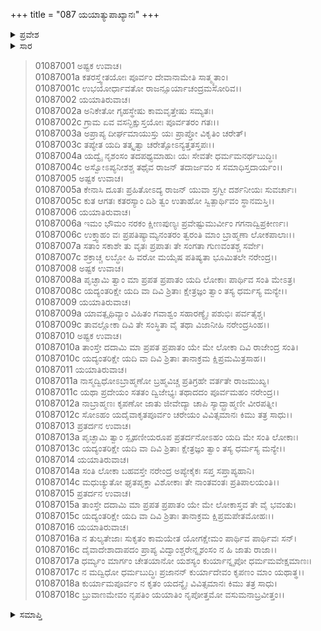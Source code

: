 +++
title = "087 ಯಯಾತ್ಯುಪಾಖ್ಯಾನಃ"
+++

<details><summary>ಪ್ರವೇಶ</summary>


।।   ಓಂ ಓಂ ನಮೋ ನಾರಾಯಣಾಯ।।   ಶ್ರೀ ವೇದವ್ಯಾಸಾಯ ನಮಃ ।।

ಶ್ರೀ ಕೃಷ್ಣದ್ವೈಪಾಯನ ವೇದವ್ಯಾಸ ವಿರಚಿತ  

**ಶ್ರೀ ಮಹಾಭಾರತ**

**ಆದಿ ಪರ್ವ**

**ಸಂಭವ ಪರ್ವ**

**ಅಧ್ಯಾಯ 86**

</details>


<details><summary>ಸಾರ</summary>

ಅಷ್ಟಕ ಮತ್ತು ಯಯಾತಿಯರ ಸಂವಾದ (1-18)

</details>


> 01087001 ಅಷ್ಟಕ ಉವಾಚ।  
01087001a ಕತರಸ್ತ್ವೇತಯೋಃ ಪೂರ್ವಂ ದೇವಾನಾಮೇತಿ ಸಾತ್ಮ್ಯತಾಂ।  
01087001c ಉಭಯೋರ್ಧಾವತೋ ರಾಜನ್ಸೂರ್ಯಾಚಂದ್ರಮಸೋರಿವ।।   
01087002 ಯಯಾತಿರುವಾಚ।  
01087002a ಅನಿಕೇತೋ ಗೃಹಸ್ಥೇಷು ಕಾಮವೃತ್ತೇಷು ಸಮ್ಯತಃ।   
01087002c ಗ್ರಾಮ ಏವ ವಸನ್ಭಿಕ್ಷುಸ್ತಯೋಃ ಪೂರ್ವತರಂ ಗತಃ।।  
01087003a ಅಪ್ರಾಪ್ಯ ದೀರ್ಘಮಾಯುಸ್ತು ಯಃ ಪ್ರಾಪ್ತೋ ವಿಕೃತಿಂ ಚರೇತ್।  
01087003c ತಪ್ಯೇತ ಯದಿ ತತ್ಕೃತ್ವಾ ಚರೇತ್ಸೋಽನ್ಯತ್ತತಸ್ತಪಃ।।   
01087004a ಯದ್ವೈ ನೃಶಂಸಂ ತದಪಥ್ಯಮಾಹುಃ ಯಃ ಸೇವತೇ ಧರ್ಮಮನರ್ಥಬುದ್ಧಿಃ।   
01087004c ಅಸ್ವೋಽಪ್ಯನೀಶಶ್ಚ ತಥೈವ ರಾಜನ್ ತದಾರ್ಜವಂ ಸ ಸಮಾಧಿಸ್ತದಾರ್ಯಂ।।  
01087005 ಅಷ್ಟಕ ಉವಾಚ।  
01087005a ಕೇನಾಸಿ ದೂತಃ ಪ್ರಹಿತೋಽದ್ಯ ರಾಜನ್ ಯುವಾ ಸ್ರಗ್ವೀ ದರ್ಶನೀಯಃ ಸುವರ್ಚಾಃ।  
01087005c ಕುತ ಆಗತಃ ಕತರಸ್ಯಾಂ ದಿಶಿ ತ್ವಂ ಉತಾಹೋ ಸ್ವಿತ್ಪಾರ್ಥಿವಂ ಸ್ಥಾನಮಸ್ತಿ।।   
01087006 ಯಯಾತಿರುವಾಚ।  
01087006a ಇಮಂ ಭೌಮಂ ನರಕಂ ಕ್ಷೀಣಪುಣ್ಯಃ ಪ್ರವೇಷ್ಟುಮುರ್ವೀಂ ಗಗನಾದ್ವಿಪ್ರಕೀರ್ಣಃ।  
01087006c ಉಕ್ತ್ವಾಹಂ ವಃ ಪ್ರಪತಿಷ್ಯಾಮ್ಯನಂತರಂ ತ್ವರಂತಿ ಮಾಂ ಬ್ರಾಹ್ಮಣಾ ಲೋಕಪಾಲಾಃ।।  
01087007a ಸತಾಂ ಸಕಾಶೇ ತು ವೃತಃ ಪ್ರಪಾತಃ ತೇ ಸಂಗತಾ ಗುಣವಂತಶ್ಚ ಸರ್ವೇ।  
01087007c ಶಕ್ರಾಚ್ಚ ಲಬ್ಧೋ ಹಿ ವರೋ ಮಯೈಷ ಪತಿಷ್ಯತಾ ಭೂಮಿತಲೇ ನರೇಂದ್ರ।।  
01087008 ಅಷ್ಟಕ ಉವಾಚ।  
01087008a ಪೃಚ್ಛಾಮಿ ತ್ವಾಂ ಮಾ ಪ್ರಪತ ಪ್ರಪಾತಂ ಯದಿ ಲೋಕಾಃ ಪಾರ್ಥಿವ ಸಂತಿ ಮೇಽತ್ರ।  
01087008c ಯದ್ಯಂತರಿಕ್ಷೇ ಯದಿ ವಾ ದಿವಿ ಶ್ರಿತಾಃ ಕ್ಷೇತ್ರಜ್ಞಂ ತ್ವಾಂ ತಸ್ಯ ಧರ್ಮಸ್ಯ ಮನ್ಯೇ।।  
01087009 ಯಯಾತಿರುವಾಚ।  
01087009a ಯಾವತ್ಪೃಥಿವ್ಯಾಂ ವಿಹಿತಂ ಗವಾಶ್ವಂ ಸಹಾರಣ್ಯೈಃ ಪಶುಭಿಃ ಪರ್ವತೈಶ್ಚ।  
01087009c ತಾವಲ್ಲೋಕಾ ದಿವಿ ತೇ ಸಂಸ್ಥಿತಾ ವೈ ತಥಾ ವಿಜಾನೀಹಿ ನರೇಂದ್ರಸಿಂಹ।।  
01087010 ಅಷ್ಟಕ ಉವಾಚ।  
01087010a ತಾಂಸ್ತೇ ದದಾಮಿ ಮಾ ಪ್ರಪತ ಪ್ರಪಾತಂ ಯೇ ಮೇ ಲೋಕಾ ದಿವಿ ರಾಜೇಂದ್ರ ಸಂತಿ।  
01087010c ಯದ್ಯಂತರಿಕ್ಷೇ ಯದಿ ವಾ ದಿವಿ ಶ್ರಿತಾಃ ತಾನಾಕ್ರಮ ಕ್ಷಿಪ್ರಮಮಿತ್ರಸಾಹ।।  
01087011 ಯಯಾತಿರುವಾಚ।  
01087011a ನಾಸ್ಮದ್ವಿಧೋಽಬ್ರಾಹ್ಮಣೋ ಬ್ರಹ್ಮವಿಚ್ಚ ಪ್ರತಿಗ್ರಹೇ ವರ್ತತೇ ರಾಜಮುಖ್ಯ।  
01087011c ಯಥಾ ಪ್ರದೇಯಂ ಸತತಂ ದ್ವಿಜೇಭ್ಯಃ ತಥಾದದಂ ಪೂರ್ವಮಹಂ ನರೇಂದ್ರ।।  
01087012a ನಾಬ್ರಾಹ್ಮಣಃ ಕೃಪಣೋ ಜಾತು ಜೀವೇದ್ಯಾ ಚಾಪಿ ಸ್ಯಾದ್ಬ್ರಾಹ್ಮಣೀ ವೀರಪತ್ನೀ।  
01087012c ಸೋಽಹಂ ಯದೈವಾಕೃತಪೂರ್ವಂ ಚರೇಯಂ ವಿವಿತ್ಸಮಾನಃ ಕಿಮು ತತ್ರ ಸಾಧು।।  
01087013 ಪ್ರತರ್ದನ ಉವಾಚ।  
01087013a ಪೃಚ್ಛಾಮಿ ತ್ವಾಂ ಸ್ಪೃಹಣೀಯರೂಪ ಪ್ರತರ್ದನೋಽಹಂ ಯದಿ ಮೇ ಸಂತಿ ಲೋಕಾಃ।  
01087013c ಯದ್ಯಂತರಿಕ್ಷೇ ಯದಿ ವಾ ದಿವಿ ಶ್ರಿತಾಃ ಕ್ಷೇತ್ರಜ್ಞಂ ತ್ವಾಂ ತಸ್ಯ ಧರ್ಮಸ್ಯ ಮನ್ಯೇ।।  
01087014 ಯಯಾತಿರುವಾಚ।   
01087014a ಸಂತಿ ಲೋಕಾ ಬಹವಸ್ತೇ ನರೇಂದ್ರ ಅಪ್ಯೇಕೈಕಃ ಸಪ್ತ ಸಪ್ತಾಪ್ಯಹಾನಿ।  
01087014c ಮಧುಚ್ಯುತೋ ಘೃತಪೃಕ್ತಾ ವಿಶೋಕಾಃ 	ತೇ ನಾಂತವಂತಃ ಪ್ರತಿಪಾಲಯಂತಿ।।  
01087015 ಪ್ರತರ್ದನ ಉವಾಚ।  
01087015a ತಾಂಸ್ತೇ ದದಾಮಿ ಮಾ ಪ್ರಪತ ಪ್ರಪಾತಂ ಯೇ ಮೇ ಲೋಕಾಸ್ತವ ತೇ ವೈ ಭವಂತು।  
01087015c ಯದ್ಯಂತರಿಕ್ಷೇ ಯದಿ ವಾ ದಿವಿ ಶ್ರಿತಾಃ ತಾನಾಕ್ರಮ ಕ್ಷಿಪ್ರಮಪೇತಮೋಹಃ।।   
01087016 ಯಯಾತಿರುವಾಚ।  
01087016a ನ ತುಲ್ಯತೇಜಾಃ ಸುಕೃತಂ ಕಾಮಯೇತ ಯೋಗಕ್ಷೇಮಂ ಪಾರ್ಥಿವ ಪಾರ್ಥಿವಃ ಸನ್।  
01087016c ದೈವಾದೇಶಾದಾಪದಂ ಪ್ರಾಪ್ಯ ವಿದ್ವಾಂಶ್ಚರೇನ್ನೃಶಂಸಂ ನ ಹಿ ಜಾತು ರಾಜಾ।।  
01087017a ಧರ್ಮ್ಯಂ ಮಾರ್ಗಂ ಚೇತಯಾನೋ ಯಶಸ್ಯಂ ಕುರ್ಯಾನ್ನೃಪೋ ಧರ್ಮಮವೇಕ್ಷಮಾಣಃ।  
01087017c ನ ಮದ್ವಿಧೋ ಧರ್ಮಬುದ್ಧಿಃ ಪ್ರಜಾನನ್ ಕುರ್ಯಾದೇವಂ ಕೃಪಣಂ ಮಾಂ ಯಥಾತ್ಥ।।  
01087018a ಕುರ್ಯಾಮಪೂರ್ವಂ ನ ಕೃತಂ ಯದನ್ಯೈಃ ವಿವಿತ್ಸಮಾನಃ ಕಿಮು ತತ್ರ ಸಾಧು।  
01087018c ಬ್ರುವಾಣಮೇವಂ ನೃಪತಿಂ ಯಯಾತಿಂ ನೃಪೋತ್ತಮೋ ವಸುಮನಾಬ್ರವೀತ್ತಂ।।


<details><summary>ಸಮಾಪ್ತಿ</summary>


ಇತಿ ಶ್ರೀ ಮಹಾಭಾರತೇ ಆದಿಪರ್ವಣಿ ಸಂಭವಪರ್ವಣಿ ಯಯಾತ್ಯುಪಾಖ್ಯಾನೇ ಸಪ್ತಾಶೀತಿತಮೋಽಧ್ಯಾಯಃ।।  
ಇದು ಶ್ರೀ ಮಹಾಭಾರತದಲ್ಲಿ ಆದಿಪರ್ವದಲ್ಲಿ ಸಂಭವ ಪರ್ವದಲ್ಲಿ ಯಯಾತಿ-ಉಪಾಖ್ಯಾನದಲ್ಲಿ ಎಂಭತ್ತೇಳನೆಯ ಅಧ್ಯಾಯವು.

</details>


